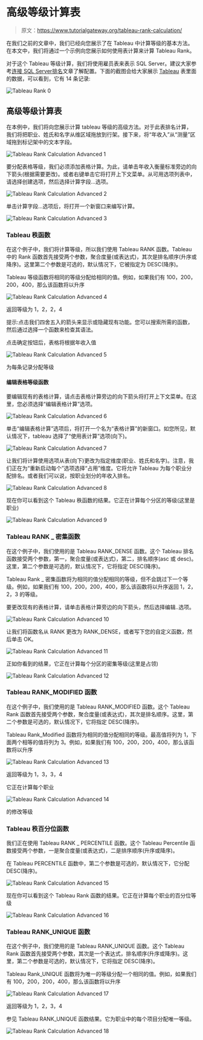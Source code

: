 # 高级等级计算表

> 原文：<https://www.tutorialgateway.org/tableau-rank-calculation/>

在我们之前的文章中，我们已经向您展示了在 Tableau 中计算等级的基本方法。在本文中，我们将通过一个示例向您展示如何使用表计算来计算 Tableau Rank。

对于这个 Tableau 等级计算，我们将使用雇员表来表示 SQL Server。建议大家参考[连接 SQL Server](https://www.tutorialgateway.org/connecting-tableau-to-sql-server/)[排名](https://www.tutorialgateway.org/tableau-rank-calculation-basic/)文章了解配置。下面的截图会给大家展示 [Tableau](https://www.tutorialgateway.org/tableau/) 表里面的数据，可以看到，它有 14 条记录:

![Tableau Rank 0](img/273e27c7cfe8950837fe6357c1940152.png)

## 高级等级计算表

在本例中，我们将向您展示计算 tableau 等级的高级方法。对于此表排名计算，我们将把职业、姓氏和名字从维区域拖放到行架。接下来，将“年收入”从“测量”区域拖到标记架中的文本字段。

![Tableau Rank Calculation Advanced 1](img/d0f3f79ab569cf719311e9b7867cbca5.png)

要分配表格等级，我们必须添加表格计算。为此，请单击年收入衡量标准旁边的向下箭头(根据需要更改)。或者右键单击它将打开上下文菜单。从可用选项列表中，请选择创建选项，然后选择计算字段…选项。

![Tableau Rank Calculation Advanced 2](img/27271d10d281e69cc220e9cfa00faef2.png)

单击计算字段…选项后，将打开一个新窗口来编写计算。

![Tableau Rank Calculation Advanced 3](img/1ed370d1804da2c78b2cd2f7a31e8f8b.png)

### Tableau 秩函数

在这个例子中，我们将计算等级，所以我们使用 Tableau RANK 函数。Tableau 中的 Rank 函数首先接受两个参数，聚合度量(或表达式)，其次是排名顺序(升序或降序)。这里第二个参数是可选的，默认情况下，它被指定为 DESC(降序)。

Tableau 等级函数将相同的等级分配给相同的值。例如，如果我们有 100，200，200，400，那么该函数将以升序

![Tableau Rank Calculation Advanced 4](img/349714053f30256dafa5115f9f69ec63.png)

返回等级为 1，2，2，4

提示:点击我们四舍五入的箭头来显示或隐藏现有功能。您可以搜索所需的函数，然后通过选择一个函数来检查其语法。

点击确定按钮后，表格将根据年收入值

![Tableau Rank Calculation Advanced 5](img/596d1622c2ed4644d7f382d0fcef75e7.png)

为每条记录分配等级

#### 编辑表格等级函数

要编辑现有的表格计算，请点击表格计算旁边的向下箭头将打开上下文菜单。在这里，您必须选择“编辑表格计算”选项。

![Tableau Rank Calculation Advanced 6](img/b5b98d0a1ddfc48e9b9efb9dcfac551c.png)

单击“编辑表格计算”选项后，将打开一个名为“表格计算”的新窗口。如您所见，默认情况下，tableau 选择了“使用表计算”选项(向下)。

![Tableau Rank Calculation Advanced 7](img/7324964a854652061246c61de266c687.png)

让我们将计算使用选项从表(向下)更改为指定维度(职业、姓氏和名字)。注意，我们正在为“重新启动每个”选项选择“占用”维度。它将允许 Tableau 为每个职业分配排名。或者我们可以说，按职业划分的年收入排名。

![Tableau Rank Calculation Advanced 8](img/30bc7c573e5c92e9df58395434b58cd5.png)

现在你可以看到这个 Tableau 秩函数的结果。它正在计算每个分区的等级(这里是职业)

![Tableau Rank Calculation Advanced 9](img/2c31bdec7dfca4598bb15fdb45af3f5a.png)

### Tableau RANK _ 密集函数

在这个例子中，我们使用的是 Tableau RANK_DENSE 函数。这个 Tableau 排名函数接受两个参数，第一，聚合度量(或表达式)，第二，排名顺序(asc 或 desc)。这里，第二个参数是可选的，默认情况下，它将指定 DESC(降序)。

Tableau Rank _ 密集函数将为相同的值分配相同的等级，但不会跳过下一个等级。例如，如果我们有 100，200，200，400，那么该函数将以升序返回 1，2，2，3 的等级。

要更改现有的表格计算，请单击表格计算旁边的向下箭头，然后选择编辑..选项。

![Tableau Rank Calculation Advanced 10](img/7b05392fec642416d2d782f40271ef48.png)

让我们将函数名从 RANK 更改为 RANK_DENSE，或者写下您的自定义函数，然后单击 OK。

![Tableau Rank Calculation Advanced 11](img/847e79e2eb76fdc1e5e3e4d1c25cb666.png)

正如你看到的结果，它正在计算每个分区的密集等级(这里是占领)

![Tableau Rank Calculation Advanced 12](img/73d9126d3c45383bd82ec36f13859d78.png)

### Tableau RANK_MODIFIED 函数

在这个例子中，我们使用的是 Tableau RANK_MODIFIED 函数。这个 Tableau Rank 函数首先接受两个参数，聚合度量(或表达式)，其次是排名顺序。这里，第二个参数是可选的，默认情况下，它将指定 DESC(降序)。

Tableau Rank_Modified 函数将为相同的值分配相同的等级。最高值将列为 1，下面两个相等的值将列为 3。例如，如果我们有 100，200，200，400，那么该函数将以升序

![Tableau Rank Calculation Advanced 13](img/9eff7d6b2c50eeed3da7cbd03170d086.png)

返回等级为 1，3，3，4

它正在计算每个职业

![Tableau Rank Calculation Advanced 14](img/cf03710820270f97c2984514854e878b.png)

的修改等级

### Tableau 秩百分位函数

我们正在使用 Tableau RANK _ PERCENTILE 函数。这个 Tableau Percentile 函数接受两个参数，一是聚合度量(或表达式)，二是排序顺序(升序或降序)。

在 Tableau PERCENTILE 函数中，第二个参数是可选的，默认情况下，它分配 DESC(降序)。

![Tableau Rank Calculation Advanced 15](img/b267e945cf7f6eb564681362fabd8c46.png)

现在你可以看到这个 Tableau Rank 函数的结果。它正在计算每个职业的百分位等级

![Tableau Rank Calculation Advanced 16](img/c3eb5f32baaa7b46e685770308b37806.png)

### Tableau RANK_UNIQUE 函数

在这个例子中，我们使用的是 Tableau RANK_UNIQUE 函数。这个 Tableau Rank 函数首先接受两个参数，其次是一个表达式，排名顺序(升序或降序)。这里，第二个参数是可选的，默认情况下，它将指定 DESC(降序)。

Tableau Rank_UNIQUE 函数将为唯一的等级分配一个相同的值。例如，如果我们有 100，200，200，400，那么该函数将以升序

![Tableau Rank Calculation Advanced 17](img/1b201d1104f9bc3e7fe3717e028f25ac.png)

返回等级为 1，2，3，4

参见 Tableau RANK_UNIQUE 函数结果。它为职业中的每个项目分配唯一等级。

![Tableau Rank Calculation Advanced 18](img/c13b638af34a65ba96d6bb8ed305a8e3.png)